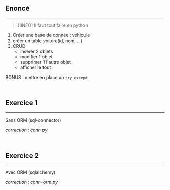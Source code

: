 ## Enoncé

---

> [!INFO] Il faut tout faire en python

1. Créer une base de donnée : véhicule
2. créer un table voiture(id, nom, ...)
3. CRUD
	- insérer 2 objets
	- modifier 1 objet
	- supprimer 1 l'autre objet
	- afficher le tout

BONUS : mettre en place un `try except`

<br>

## Exercice 1

---

Sans ORM (sql-connector)

_correction : conn.py_

<br>

## Exercice 2

---

Avec ORM (sqlalchemy)

_correction : conn-orm.py_